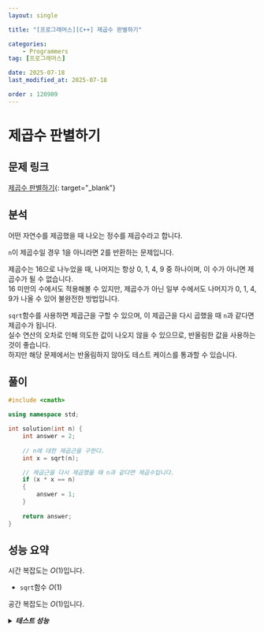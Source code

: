 ```yaml
---
layout: single

title: "[프로그래머스][C++] 제곱수 판별하기"

categories:
    - Programmers
tag: [프로그래머스]

date: 2025-07-18
last_modified_at: 2025-07-18

order : 120909
---
```


# 제곱수 판별하기

## 문제 링크

[제곱수 판별하기](https://school.programmers.co.kr/learn/courses/30/lessons/120909){: target="_blank"}

## 분석

어떤 자연수를 제곱했을 때 나오는 정수를 제곱수라고 합니다.

`n`이 제곱수일 경우 1을 아니라면 2를 반환하는 문제입니다.

제곱수는 16으로 나누었을 때, 나머지는 항상 0, 1, 4, 9 중 하나이며, 이 수가 아니면 제곱수가 될 수 없습니다.  
16 미만의 수에서도 적용해볼 수 있지만, 제곱수가 아닌 일부 수에서도 나머지가 0, 1, 4, 9가 나올 수 있어 불완전한 방법입니다.

`sqrt`함수를 사용하면 제곱근을 구할 수 있으며, 이 제곱근을 다시 곱했을 때 `n`과 같다면 제곱수가 됩니다.  
실수 연산의 오차로 인해 의도한 값이 나오지 않을 수 있으므로, 반올림한 값을 사용하는 것이 좋습니다.  
하지만 해당 문제에서는 반올림하지 않아도 테스트 케이스를 통과할 수 있습니다.

## 풀이

```cpp
#include <cmath>

using namespace std;

int solution(int n) {
    int answer = 2;
    
    // n에 대한 제곱근을 구한다.
    int x = sqrt(n);

    // 제곱근을 다시 제곱했을 때 n과 같다면 제곱수입니다.
    if (x * x == n)
    {
        answer = 1;
    }
    
    return answer;
}
```

## 성능 요약

시간 복잡도는 $O(1)$입니다.

- `sqrt`함수 $O(1)$

공간 복잡도는 $O(1)$입니다.

<details>
<summary><h5 style="display: inline;">테스트 성능</h5></summary>
<div markdown="1">

테스트 1 〉 통과 (0.01ms, 4.21MB)  
테스트 2 〉 통과 (0.01ms, 3.67MB)  
테스트 3 〉 통과 (0.01ms, 4.13MB)  
테스트 4 〉 통과 (0.01ms, 3.63MB)  
테스트 5 〉 통과 (0.01ms, 4.13MB)  
테스트 6 〉 통과 (0.01ms, 4.2MB)  
테스트 7 〉 통과 (0.01ms, 4.15MB)  
테스트 8 〉 통과 (0.01ms, 4.14MB)  
테스트 9 〉 통과 (0.01ms, 4.41MB)  
테스트 10 〉 통과 (0.01ms, 4.2MB)  

</div>
</details>